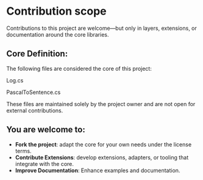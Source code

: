 # Contribution scope
Contributions to this project are welcome—but only in layers, extensions, or documentation around the core libraries.

## Core Definition:
The following files are considered the core of this project:

Log.cs

PascalToSentence.cs

These files are maintained solely by the project owner and are not open for external contributions.

## You are welcome to:

- **Fork the project**: adapt the core for your own needs under the license terms.
- **Contribute Extensions**: develop extensions, adapters, or tooling that integrate with the core.
- **Improve Documentation**: Enhance examples and documentation.